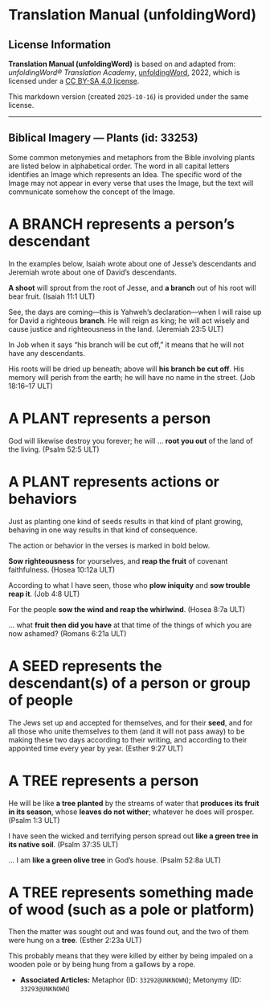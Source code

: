 # Translation Manual (unfoldingWord)

## License Information

**Translation Manual (unfoldingWord)** is based on and adapted from: _unfoldingWord® Translation Academy_, [unfoldingWord](https://unfoldingword.org/utw), 2022, which is licensed under a [CC BY-SA 4.0 license](https://creativecommons.org/licenses/by-sa/4.0/legalcode.en).

This markdown version (created `2025-10-16`) is provided under the same license.



--------------------------------

## Biblical Imagery — Plants (id: 33253)

Some common metonymies and metaphors from the Bible involving plants are listed below in alphabetical order. The word in all capital letters identifies an Image which represents an Idea. The specific word of the Image may not appear in every verse that uses the Image, but the text will communicate somehow the concept of the Image.

A BRANCH represents a person’s descendant
=========================================

In the examples below, Isaiah wrote about one of Jesse’s descendants and Jeremiah wrote about one of David’s descendants.

**A shoot** will sprout from the root of Jesse, and **a branch** out of his root will bear fruit. (Isaiah 11:1 ULT)

See, the days are coming—this is Yahweh’s declaration—when I will raise up for David a righteous **branch**. He will reign as king; he will act wisely and cause justice and righteousness in the land. (Jeremiah 23:5 ULT)

In Job when it says “his branch will be cut off,” it means that he will not have any descendants.

His roots will be dried up beneath; above will **his branch be cut off**. His memory will perish from the earth; he will have no name in the street. (Job 18:16–17 ULT)

A PLANT represents a person
===========================

God will likewise destroy you forever; he will … **root you out** of the land of the living. (Psalm 52:5 ULT)

A PLANT represents actions or behaviors
=======================================

Just as planting one kind of seeds results in that kind of plant growing, behaving in one way results in that kind of consequence.

The action or behavior in the verses is marked in bold below.

**Sow righteousness** for yourselves, and **reap the fruit** of covenant faithfulness. (Hosea 10:12a ULT)

According to what I have seen, those who **plow iniquity** and **sow trouble reap it**. (Job 4:8 ULT)

For the people **sow the wind and reap the whirlwind**. (Hosea 8:7a ULT)

… what **fruit then did you have** at that time of the things of which you are now ashamed? (Romans 6:21a ULT)

A SEED represents the descendant(s) of a person or group of people
==================================================================

The Jews set up and accepted for themselves, and for their **seed**, and for all those who unite themselves to them (and it will not pass away) to be making these two days according to their writing, and according to their appointed time every year by year. (Esther 9:27 ULT)

A TREE represents a person
==========================

He will be like **a tree planted** by the streams of water that **produces its fruit in its season**, whose **leaves do not wither**; whatever he does will prosper. (Psalm 1:3 ULT)

I have seen the wicked and terrifying person spread out **like a green tree in its native soil**. (Psalm 37:35 ULT)

… I am **like a green olive tree** in God’s house. (Psalm 52:8a ULT)

A TREE represents something made of wood (such as a pole or platform)
=====================================================================

Then the matter was sought out and was found out, and the two of them were hung on a **tree**. (Esther 2:23a ULT)

This probably means that they were killed by either by being impaled on a wooden pole or by being hung from a gallows by a rope.

* **Associated Articles:** Metaphor (ID: `33292@UNKNOWN`); Metonymy (ID: `33293@UNKNOWN`)

